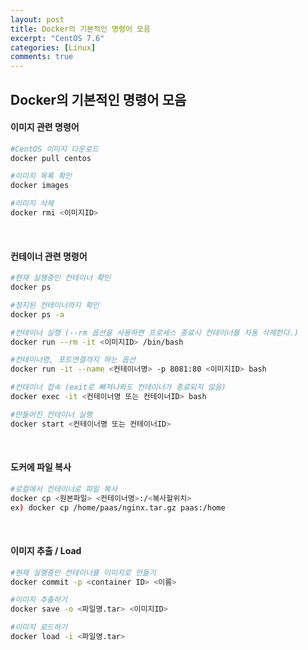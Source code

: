 ```yaml
---
layout: post
title: Docker의 기본적인 명령어 모음
excerpt: "CentOS 7.6"
categories: [Linux]
comments: true
---
```


## Docker의 기본적인 명령어 모음

#### 이미지 관련 명령어
```bash
#CentOS 이미지 다운로드
docker pull centos
```

```bash
#이미지 목록 확인
docker images
```

```bash
#이미지 삭제
docker rmi <이미지ID>
```

<br/>

#### 컨테이너 관련 명령어
```bash
#현재 실행중인 컨테이너 확인
docker ps
```

```bash
#정지된 컨테이너까지 확인
docker ps -a
```

```bash
#컨테이너 실행 (--rm 옵션을 사용하면 프로세스 종료시 컨테이너를 자동 삭제한다.)
docker run --rm -it <이미지ID> /bin/bash

#컨테이너명, 포트연결까지 하는 옵션
docker run -it --name <컨테이너명> -p 8081:80 <이미지ID> bash

#컨테이너 접속 (exit로 빠져나와도 컨테이너가 종료되지 않음)
docker exec -it <컨테이너명 또는 컨테이너ID> bash

#만들어진 컨테이너 실행
docker start <컨테이너명 또는 컨테이너ID>
```

<br/>

#### 도커에 파일 복사
```bash
#로컬에서 컨테이너로 파일 복사
docker cp <원본파일> <컨테이너명>:/<복사할위치>
ex) docker cp /home/paas/nginx.tar.gz paas:/home
```

<br/>

#### 이미지 추출 / Load
```bash
#현재 실행중인 컨테이너를 이미지로 만들기
docker commit -p <container ID> <이름>
```

```bash
#이미지 추출하기
docker save -o <파일명.tar> <이미지ID>
```

```bash
#이미지 로드하기
docker load -i <파일명.tar>
```

